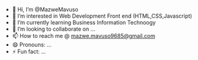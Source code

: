 - 👋 Hi, I’m @MazweMavuso
- 👀 I’m interested in Web Development Front end (HTML,CSS,Javascript)
- 🌱 I’m currently learning Business Information Technoogy
- 💞️ I’m looking to collaborate on ...
- 📫 How to reach me  @ mazwe.mavuso9685@gmail.com
- 😄 Pronouns: ...
- ⚡ Fun fact: ...

<!---
MazweMavuso/MazweMavuso is a ✨ special ✨ repository because its `README.md` (this file) appears on your GitHub profile.
You can click the Preview link to take a look at your changes.
--->
